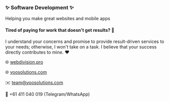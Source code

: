 ### ✨ Software Development ✨

Helping you make great websites and mobile apps

#### **Tired of paying for work that doesn't get results?** 🤔

I understand your concerns and promise to provide result-driven services to your needs; otherwise, I won't take on a task. I believe that your success directly contributes to mine. ❤️

🌐 [webdivision.pro](https://webdivision.pro)

🌐 [yoosolutions.com](https://yoosolutions.com)

✉️ team@yoosolutions.com

📱 +61 411 040 019 (Telegram/WhatsApp)
